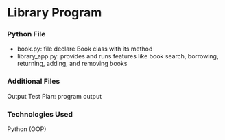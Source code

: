# Library Program

### Python File
- book.py: file declare Book class with its method
- library_app.py: provides and runs features like book search, borrowing, returning, adding, and removing books

### Additional Files

Output Test Plan: program output

### Technologies Used

Python (OOP)

